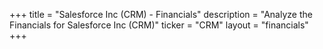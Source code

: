+++
title = "Salesforce Inc (CRM) - Financials"
description = "Analyze the Financials for Salesforce Inc (CRM)"
ticker = "CRM"
layout = "financials"
+++

